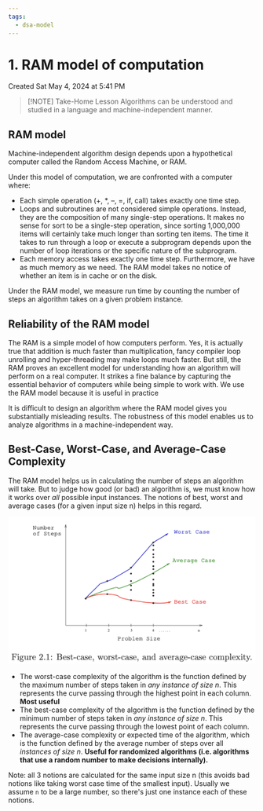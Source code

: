 ```yaml
---
tags:
  - dsa-model
---
```

# 1. RAM model of computation
Created Sat May 4, 2024 at 5:41 PM

> [!NOTE] Take-Home Lesson
> Algorithms can be understood and studied in a language and machine-independent manner.
## RAM model
Machine-independent algorithm design depends upon a hypothetical computer called the Random Access Machine, or RAM.

Under this model of computation, we are confronted with a computer where:
- Each simple operation (+, \*, –, =, if, call) takes exactly one time step.
- Loops and subroutines are not considered simple operations. Instead, they are the composition of many single-step operations. It makes no sense for sort to be a single-step operation, since sorting 1,000,000 items will certainly take much longer than sorting ten items. The time it takes to run through a loop or execute a subprogram depends upon the number of loop iterations or the specific nature of the subprogram.
- Each memory access takes exactly one time step. Furthermore, we have as much memory as we need. The RAM model takes no notice of whether an item is in cache or on the disk.

Under the RAM model, we measure run time by counting the number of steps an algorithm takes on a given problem instance.

## Reliability of the RAM model
The RAM is a simple model of how computers perform. Yes, it is actually true that addition is much faster than multiplication, fancy compiler loop unrolling and hyper-threading may make loops much faster. But still, the RAM proves an excellent model for understanding how an algorithm will perform on a real computer. It strikes a fine balance by capturing the essential behavior of computers while being simple to work with. We use the RAM model because it is useful in practice

It is difficult to design an algorithm where the RAM model gives you substantially misleading results. The robustness of this model enables us to analyze algorithms in a machine-independent way.

## Best-Case, Worst-Case, and Average-Case Complexity
The RAM model helps us in calculating the number of steps an algorithm will take.
But to judge how good (or bad) an algorithm is, we must know how it works over *all* possible input instances. The notions of best, worst and average cases (for a given input size n) helps in this regard.

![](../../../../assets/1-RAM-model-of-computation-image-1-23f8dd9b.png)

- The worst-case complexity of the algorithm is the function defined by the maximum number of steps taken in *any instance of size n*. This represents the curve passing through the highest point in each column. **Most useful**
- The best-case complexity of the algorithm is the function defined by the minimum number of steps taken in *any instance of size n*. This represents the curve passing through the lowest point of each column.
- The average-case complexity or expected time of the algorithm, which is the function defined by the average number of steps over all *instances of size n*. **Useful for randomized algorithms (i.e. algorithms that use a random number to make decisions internally).**

Note: all 3 notions are calculated for the same input size n (this avoids bad notions like taking worst case time of the smallest input). Usually we assume `n` to be a large number, so there's just one instance each of these notions.
